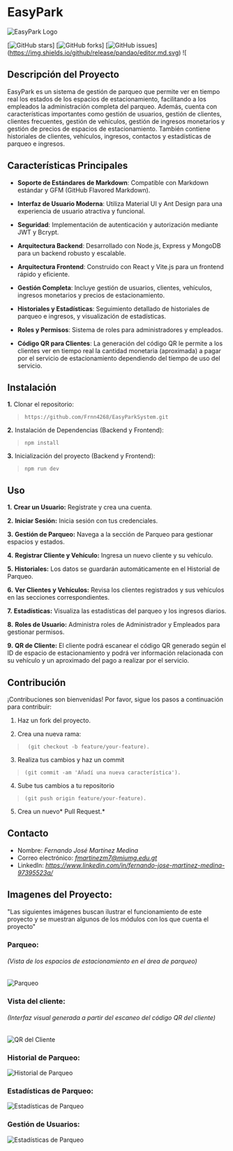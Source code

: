 # EasyPark

![EasyPark Logo](https://drive.google.com/uc?export=download&id=1Y43WryguEPVfKyj61UR0fCrfI6HV8fBV)

[![GitHub stars](https://img.shields.io/github/stars/Frnn4268/EasyParkSystem.svg)]
[![GitHub forks](https://img.shields.io/github/forks/Frnn4268/EasyParkSystem.svg)]
[![GitHub issues](https://img.shields.io/github/issues/Frnn4268/EasyParkSystem.svg)]
(https://img.shields.io/github/release/pandao/editor.md.svg) ![

## Descripción del Proyecto

EasyPark es un sistema de gestión de parqueo que permite ver en tiempo real los estados de los espacios de estacionamiento, facilitando a los empleados la administración completa del parqueo. Además, cuenta con características importantes como gestión de usuarios, gestión de clientes, clientes frecuentes, gestión de vehículos, gestión de ingresos monetarios y gestión de precios de espacios de estacionamiento. También contiene historiales de clientes, vehículos, ingresos, contactos y estadísticas de parqueo e ingresos.

## Características Principales

- **Soporte de Estándares de Markdown**: Compatible con Markdown estándar y GFM (GitHub Flavored Markdown).

- **Interfaz de Usuario Moderna**: Utiliza Material UI y Ant Design para una experiencia de usuario atractiva y funcional.

- **Seguridad**: Implementación de autenticación y autorización mediante JWT y Bcrypt.

- **Arquitectura Backend**: Desarrollado con Node.js, Express y MongoDB para un backend robusto y escalable.

- **Arquitectura Frontend**: Construido con React y Vite.js para un frontend rápido y eficiente.

- **Gestión Completa**: Incluye gestión de usuarios, clientes, vehículos, ingresos monetarios y precios de estacionamiento.

- **Historiales y Estadísticas**: Seguimiento detallado de historiales de parqueo e ingresos, y visualización de estadísticas.

- **Roles y Permisos**: Sistema de roles para administradores y empleados.

- **Código QR para Clientes**: La generación del código QR le permite a los clientes ver en tiempo real la cantidad monetaria (aproximada) a pagar por el servicio de estacionamiento dependiendo del tiempo de uso del servicio.

## Instalación

**1.** Clonar el repositorio:
> `https://github.com/Frnn4268/EasyParkSystem.git`

**2.** Instalación de Dependencias (Backend y Frontend):
> `npm install`

**3.** Inicialización del proyecto (Backend y Frontend):
> `npm run dev`

## Uso
**1.** **Crear un Usuario:** Regístrate y crea una cuenta.

**2.** **Iniciar Sesión:** Inicia sesión con tus credenciales.

**3.** **Gestión de Parqueo:** Navega a la sección de Parqueo para gestionar espacios y estados.

**4.** **Registrar Cliente y Vehículo:** Ingresa un nuevo cliente y su vehículo.

**5.** **Historiales:** Los datos se guardarán automáticamente en el Historial de Parqueo.

**6.** **Ver Clientes y Vehículos:** Revisa los clientes registrados y sus vehículos en las secciones correspondientes.

**7.** **Estadísticas:** Visualiza las estadísticas del parqueo y los ingresos diarios.

**8.** **Roles de Usuario:** Administra roles de Administrador y Empleados para gestionar permisos.

**9.** **QR de Cliente:** El cliente podrá escanear el código QR generado según el ID de espacio de estacionamiento y podrá ver información relacionada con su vehículo y un aproximado del pago a realizar por el servicio.

## Contribución
¡Contribuciones son bienvenidas! Por favor, sigue los pasos a continuación para contribuir:

1. Haz un fork del proyecto.

2. Crea una nueva rama:
>` (git checkout -b feature/your-feature).`

3. Realiza tus cambios y haz un commit 
>`(git commit -am 'Añadí una nueva característica').`

4. Sube tus cambios a tu repositorio
>`(git push origin feature/your-feature).`

5. Crea un nuevo* Pull Request.*

## Contacto
- Nombre: *Fernando José Martínez Medina*
- Correo electrónico: *fmartinezm7@miumg.edu.gt*
- LinkedIn: *https://www.linkedin.com/in/fernando-jose-martinez-medina-97395523a/*

## Imagenes del Proyecto:

"Las siguientes imágenes buscan ilustrar el funcionamiento de este proyecto y se muestran algunos de los módulos con los que cuenta el proyecto"

### Parqueo:

###### (Vista de los espacios de estacionamiento en el área de parqueo)

![Parqueo](https://drive.google.com/uc?export=download&id=1n3NaY8VWnmxclhAUea0qDQrTGRnUV7pT)

### Vista del cliente: 

###### (Interfaz visual generada a partir del escaneo del código QR del cliente)

![QR del Cliente](https://drive.google.com/uc?export=download&id=102VzDaNVHTy1UlneWXrnXRLe-gxVkpkB)

### Historial de Parqueo:
![Historial de Parqueo](https://drive.google.com/uc?export=download&id=1H8u6cXF9gPni56F8NLAgcOJLG4ZmoK9S)

### Estadísticas de Parqueo:
![Estadísticas de Parqueo](https://drive.google.com/uc?export=download&id=1kJ1XCm9OGLqAOdUB0lndDa8Wto9Cls28)

### Gestión de Usuarios:
![Estadísticas de Parqueo](https://drive.google.com/uc?export=download&id=1dEchgwbp61OqLB5Ad2Z7g1kx7qJU2IEW)
